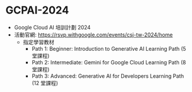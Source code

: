 # GCPAI-2024
- Google Cloud AI 培訓計劃 2024
- 活動官網: https://rsvp.withgoogle.com/events/csj-tw-2024/home
  - 指定學習教材
    - Path 1: Beginner: Introduction to Generative AI Learning Path (5 堂課程)
    - Path 2: Intermediate: Gemini for Google Cloud Learning Path (8 堂課程)
    - Path 3: Advanced: Generative AI for Developers Learning Path (12 堂課程)    
